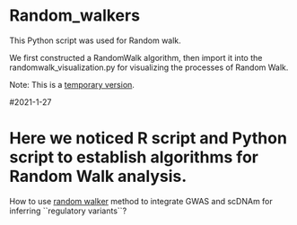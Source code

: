 # Random_walkers

This Python script was used for Random walk. 

We first constructed a RandomWalk algorithm, then import it into the randomwalk_visualization.py for visualizing the processes of Random Walk.

Note: This is a [temporary version](https://github.com/mayunlong89/Random_walkers).


#2021-1-27
# Here we noticed R script and Python script to establish algorithms for Random Walk analysis.


How to use [random walker]([https://github.com/mayunlong89/Random_walkers](https://baike.baidu.com/item/%E9%9A%8F%E6%9C%BA%E6%B8%B8%E8%B5%B0/1674146?fr=aladdin)https://baike.baidu.com/item/%E9%9A%8F%E6%9C%BA%E6%B8%B8%E8%B5%B0/1674146?fr=aladdin) method to integrate GWAS and scDNAm for inferring ``regulatory variants``?
